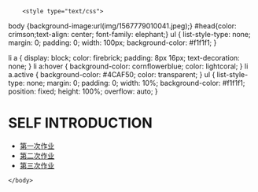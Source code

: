 
<html>
	<head>
		<meta charset="utf-8" />
		<title></title>
	</head>
	
		<style type="text/css">
body {background-image:url(img/1567779010041.jpeg);}
#head{color: crimson;text-align: center; font-family: elephant;}
ul {
    list-style-type: none;
    margin: 0;
    padding: 0;
    width: 100px;
    background-color: #f1f1f1;
}
 
li a {
    display: block;
    color: firebrick;
    padding: 8px 16px;
    text-decoration: none;
}
li a:hover {
    background-color: cornflowerblue;
    color: lightcoral;
}
li a.active {
    background-color: #4CAF50;
    color: transparent;
}
ul {
    list-style-type: none;
    margin: 0;
    padding: 0;
    width: 10%;
    background-color: #f1f1f1;
    position: fixed;
    height: 100%;
    overflow: auto;
}
</style>
<div id="head">
	<h1>SELF INTRODUCTION</h1>
</div>
<ul>
<li><a href="https://caoyuqing-hash.github.io/cyq/" target="_blank">第一次作业</a></li>
<li><a href="https://caoyuqing-hash.github.io/cyq/2/" target="_blank">第二次作业</a></li>
<li><a href="m.html#b" target="_blank">第三次作业</a></li>

</ul>
	
		
	</body>
</html>
